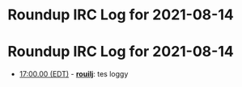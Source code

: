 # Roundup IRC Log for 2021-08-14 #
# Roundup IRC Log for 2021-08-14
* <a href="#17:00.00" id="17:00.00">17:00.00 (EDT)</a> - __[rouilj](https://github.com/rouilj)__: tes loggy
